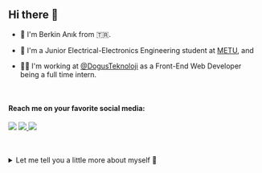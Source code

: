 ## Hi there 👋

- 📛 I'm Berkin Anık from 🇹🇷.

- 🏫 I'm a Junior Electrical-Electronics Engineering student at [METU](https://metu.edu.tr/), and

- 🧑‍💼 I'm working at [@DogusTeknoloji](https://github.com/DogusTeknoloji) as a Front-End Web Developer being a full time intern.
<br/>

#### Reach me on your favorite social media:
![](https://komarev.com/ghpvc/?username=berkinanik&color=blue)
<a href="https://linkedin.com/in/berkinanik/" >
  <img src="https://img.shields.io/badge/linkedin-%230077B5.svg?style=for-the-badge&logo=linkedin&logoColor=white" />
</a>
<a href="https://linkedin.com/in/berkinanik/" >
  <img src="https://img.shields.io/badge/twitter-%231DA1F2.svg?style=for-the-badge&logo=Twitter&logoColor=white" />
</a>
<br/><br/><br/>

<details>
  <summary>Let me tell you a little more about myself 🔽</summary>
  <div>
    
- ⌨️ I'm currently using ![Next JS](https://img.shields.io/badge/Next-black?style=for-the-badge&logo=next.js&logoColor=white) (![React](https://img.shields.io/badge/react-%2320232a.svg?style=for-the-badge&logo=react&logoColor=%2361DAFB)) framework, ![SASS](https://img.shields.io/badge/SASS-hotpink.svg?style=for-the-badge&logo=SASS&logoColor=white), ![Framer](https://img.shields.io/badge/Framer-black?style=for-the-badge&logo=framer&logoColor=blue) Motion for a responsive front-end web app.

- 🔙 Recently worked on a ![React](https://img.shields.io/badge/react-%2320232a.svg?style=for-the-badge&logo=react&logoColor=%2361DAFB) project which has utilized ![GraphQL](https://img.shields.io/badge/-GraphQL-E10098?style=for-the-badge&logo=graphql&logoColor=white) with ![Apollo-GraphQL](https://img.shields.io/badge/-ApolloGraphQL-311C87?style=for-the-badge&logo=apollo-graphql) and loved it!

- 🐍 Started programming (except the ![C](https://img.shields.io/badge/c-%2300599C.svg?style=for-the-badge&logo=c&logoColor=white) lecture taught at METU) with ![Python](https://img.shields.io/badge/python-3670A0?style=for-the-badge&logo=python&logoColor=ffdd54) and still the favorite language for many needs.

- 📆 Took many courses on ![Udemy](https://img.shields.io/badge/Udemy-A435F0?style=for-the-badge&logo=Udemy&logoColor=white), e.g. ![Python](https://img.shields.io/badge/python-3670A0?style=for-the-badge&logo=python&logoColor=ffdd54) ![MySQL](https://img.shields.io/badge/mysql-%2300f.svg?style=for-the-badge&logo=mysql&logoColor=white) ![Express.js](https://img.shields.io/badge/express.js-%23404d59.svg?style=for-the-badge&logo=express&logoColor=%2361DAFB) ![React Native](https://img.shields.io/badge/react_native-%2320232a.svg?style=for-the-badge&logo=react&logoColor=%2361DAFB) ![Dart](https://img.shields.io/badge/dart-%230175C2.svg?style=for-the-badge&logo=dart&logoColor=white) ![Flutter](https://img.shields.io/badge/Flutter-%2302569B.svg?style=for-the-badge&logo=Flutter&logoColor=white) and researched ![React](https://img.shields.io/badge/react-%2320232a.svg?style=for-the-badge&logo=react&logoColor=%2361DAFB) ![Angular](https://img.shields.io/badge/angular-%23DD0031.svg?style=for-the-badge&logo=angular&logoColor=white) ![MongoDB](https://img.shields.io/badge/MongoDB-%234ea94b.svg?style=for-the-badge&logo=mongodb&logoColor=white) ![Firebase](https://img.shields.io/badge/firebase-%23039BE5.svg?style=for-the-badge&logo=firebase) ![Kubernetes](https://img.shields.io/badge/kubernetes-%23326ce5.svg?style=for-the-badge&logo=kubernetes&logoColor=white)

- 🕸️ Did a monolithic ![Flask](https://img.shields.io/badge/flask-%23000.svg?style=for-the-badge&logo=flask&logoColor=white) application's complete development as my first project. Used ![MySQL](https://img.shields.io/badge/mysql-%2300f.svg?style=for-the-badge&logo=mysql&logoColor=white), ![Redis](https://img.shields.io/badge/redis-%23DD0031.svg?style=for-the-badge&logo=redis&logoColor=white), vanilla ![JavaScript](https://img.shields.io/badge/javascript-%23323330.svg?style=for-the-badge&logo=javascript&logoColor=%23F7DF1E), ![jQuery](https://img.shields.io/badge/jquery-%230769AD.svg?style=for-the-badge&logo=jquery&logoColor=white), ![HTML5](https://img.shields.io/badge/html5-%23E34F26.svg?style=for-the-badge&logo=html5&logoColor=white), ![CSS3](https://img.shields.io/badge/css3-%231572B6.svg?style=for-the-badge&logo=css3&logoColor=white) and ![Bootstrap](https://img.shields.io/badge/bootstrap-%23563D7C.svg?style=for-the-badge&logo=bootstrap&logoColor=white)

- 🌱 Nowadays playing with ![Django](https://img.shields.io/badge/django-%23092E20.svg?style=for-the-badge&logo=django&logoColor=white) and ![Figma](https://img.shields.io/badge/figma-%23F24E1E.svg?style=for-the-badge&logo=figma&logoColor=white) to create some wireframes and design user-flows for some weekend project ideas in my mind and hopefully deploy them one day.

- 🖥️ Since wishing to study computer area at school, and using ![C++](https://img.shields.io/badge/c++-%2300599C.svg?style=for-the-badge&logo=c%2B%2B&logoColor=white), VHDL and Verilog when necessary as an EEE student. Maybe one day will be using ![C++](https://img.shields.io/badge/c++-%2300599C.svg?style=for-the-badge&logo=c%2B%2B&logoColor=white) also for the ![Unreal Engine](https://img.shields.io/badge/unrealengine-%23313131.svg?style=for-the-badge&logo=unrealengine&logoColor=white).
    
  </div>
</details>
